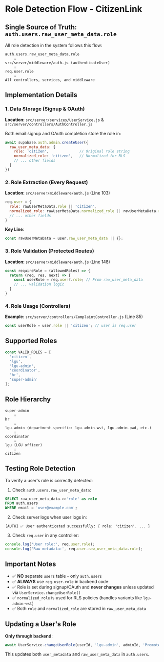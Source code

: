 # Role Detection Flow - CitizenLink

## Single Source of Truth: `auth.users.raw_user_meta_data.role`

All role detection in the system follows this flow:

```
auth.users.raw_user_meta_data.role
    ↓
src/server/middleware/auth.js (authenticateUser)
    ↓
req.user.role
    ↓
All controllers, services, and middleware
```

## Implementation Details

### 1. Data Storage (Signup & OAuth)
**Location**: `src/server/services/UserService.js` & `src/server/controllers/AuthController.js`

Both email signup and OAuth completion store the role in:
```javascript
await supabase.auth.admin.createUser({
  raw_user_meta_data: {
    role: 'citizen',              // Original role string
    normalized_role: 'citizen',   // Normalized for RLS
    // ... other fields
  }
})
```

### 2. Role Extraction (Every Request)
**Location**: `src/server/middleware/auth.js` (Line 103)

```javascript
req.user = {
  role: rawUserMetaData.role || 'citizen',
  normalized_role: rawUserMetaData.normalized_role || rawUserMetaData.role || 'citizen',
  // ... other fields
}
```

**Key Line**:
```javascript
const rawUserMetaData = user.raw_user_meta_data || {};
```

### 3. Role Validation (Protected Routes)
**Location**: `src/server/middleware/auth.js` (Line 148)

```javascript
const requireRole = (allowedRoles) => {
  return (req, res, next) => {
    const userRole = req.user?.role; // From raw_user_meta_data
    // ... validation logic
  }
}
```

### 4. Role Usage (Controllers)
**Example**: `src/server/controllers/ComplaintController.js` (Line 85)

```javascript
const userRole = user.role || 'citizen'; // user is req.user
```

## Supported Roles

```javascript
const VALID_ROLES = [
  'citizen',
  'lgu',
  'lgu-admin',
  'coordinator',
  'hr',
  'super-admin'
];
```

## Role Hierarchy

```
super-admin
    ↓
hr
    ↓
lgu-admin (department-specific: lgu-admin-wst, lgu-admin-pwd, etc.)
    ↓
coordinator
    ↓
lgu (LGU officer)
    ↓
citizen
```

## Testing Role Detection

To verify a user's role is correctly detected:

1. Check `auth.users.raw_user_meta_data`:
```sql
SELECT raw_user_meta_data->>'role' as role 
FROM auth.users 
WHERE email = 'user@example.com';
```

2. Check server logs when user logs in:
```
[AUTH] ✅ User authenticated successfully: { role: 'citizen', ... }
```

3. Check `req.user` in any controller:
```javascript
console.log('User role:', req.user.role);
console.log('Raw metadata:', req.user.raw_user_meta_data.role);
```

## Important Notes

- ✅ **NO** separate `users` table - only `auth.users`
- ✅ **ALWAYS** use `req.user.role` in backend code
- ✅ Role is set during signup/OAuth and **never changes** unless updated via `UserService.changeUserRole()`
- ✅ `normalized_role` is used for RLS policies (handles variants like `lgu-admin-wst`)
- ✅ Both `role` and `normalized_role` are stored in `raw_user_meta_data`

## Updating a User's Role

**Only through backend**:
```javascript
await UserService.changeUserRole(userId, 'lgu-admin', adminId, 'Promoted to admin');
```

This updates both `user_metadata` and `raw_user_meta_data` in `auth.users`.





